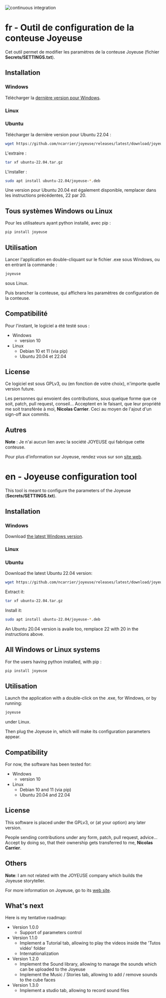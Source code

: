 ![continuous integration](https://github.com/ncarrier/joyeuse/actions/workflows/continuous_integration.yml/badge.svg?branch=master)

# fr - Outil de configuration de la conteuse Joyeuse

Cet outil permet de modifier les paramètres de la conteuse Joyeuse
(fichier **Secrets/SETTINGS.txt**).

## Installation

### Windows

Télécharger la [dernière version pour Windows][windows].

### Linux

### Ubuntu

Télécharger la dernière version pour Ubuntu 22.04 :

```sh
wget https://github.com/ncarrier/joyeuse/releases/latest/download/joyeuse-ubuntu-22.04.tar.gz
```

L'extraire :

```sh
tar xf ubuntu-22.04.tar.gz
```

L'installer :

```sh
sudo apt install ubuntu-22.04/joyeuse-*.deb
```

Une version pour Ubuntu 20.04 est également disponible, remplacer dans les
instructions précédentes, 22 par 20.

## Tous systèmes Windows ou Linux

Pour les utilisateurs ayant python installé, avec pip :

```sh
pip install joyeuse
```

## Utilisation

Lancer l'application en double-cliquant sur le fichier .exe sous Windows, ou en
entrant la commande :

```sh
joyeuse
```

sous Linux.

Puis brancher la conteuse, qui affichera les paramètres de configuration de la
conteuse.

## Compatibilité

Pour l'instant, le logiciel a été testé sous :

 * Windows
     * version 10
 * Linux
     * Debian 10 et 11 (via pip)
     * Ubuntu 20.04 et 22.04

## License

Ce logiciel est sous GPLv3, ou (en fonction de votre choix), n'importe quelle
version future.

Les personnes qui envoient des contributions, sous quelque forme que ce soit,
patch, pull request, conseil... Acceptent en le faisant, que leur propriété me
soit transférée à moi, **Nicolas Carrier**.
Ceci au moyen de l'ajout d'un sign-off aux commits.

## Autres

**Note** : Je n'ai aucun lien avec la société JOYEUSE qui fabrique cette
conteuse.

Pour plus d'information sur Joyeuse, rendez vous sur son
[site web][joyeuse].

# en - Joyeuse configuration tool

This tool is meant to configure the parameters of the Joyeuse
(**Secrets/SETTINGS.txt**).

## Installation

### Windows

Download [the latest Windows version][windows].

### Linux

### Ubuntu

Download the latest Ubuntu 22.04 version:

```sh
wget https://github.com/ncarrier/joyeuse/releases/latest/download/joyeuse-ubuntu-22.04.tar.gz
```

Extract it:

```sh
tar xf ubuntu-22.04.tar.gz
```

Install it:

```sh
sudo apt install ubuntu-22.04/joyeuse-*.deb
```

An Ubuntu 20.04 version is availe too, remplace 22 with 20 in the instructions
above.

## All Windows or Linux systems

For the users having python installed, with pip :

```sh
pip install joyeuse
```

## Utilisation

Launch the application with a double-click on the .exe, for Windows, or by
running:

```sh
joyeuse
```

under Linux.

Then plug the Joyeuse in, which will make its configuration parameters appear.

## Compatibility

For now, the software has been tested for:

 * Windows
     * version 10
 * Linux
     * Debian 10 and 11 (via pip)
     * Ubuntu 20.04 and 22.04

## License

This software is placed under the GPLv3, or (at your option) any later version.

People sending contributions under any form, patch, pull request, advice...
Accept by doing so, that their ownership gets transferred to me,
**Nicolas Carrier**.

## Others

**Note**: I am not related with the JOYEUSE company which builds the Joyeuse
storyteller.

For more information on Joyeuse, go to its [web site][joyeuse].

## What's next

Here is my tentative roadmap:

 * Version 1.0.0
     * Support of parameters control
 * Version 1.1.0
     * Implement a Tutorial tab, allowing to play the videos inside the
   'Tutos vidéo' folder
     * Internationalization
 * Version 1.2.0
     * Implement the Sound library, allowing to manage the sounds which can be
     uploaded to the Joyeuse
     * Implement the Music / Stories tab, allowing to add / remove sounds to the
     cube faces
 * Version 1.3.0
     * Implement a studio tab, allowing to record sound files

[joyeuse]: https://www.joyeuse.io/
[windows]: https://github.com/ncarrier/joyeuse/releases/latest/download/joyeuse.exe